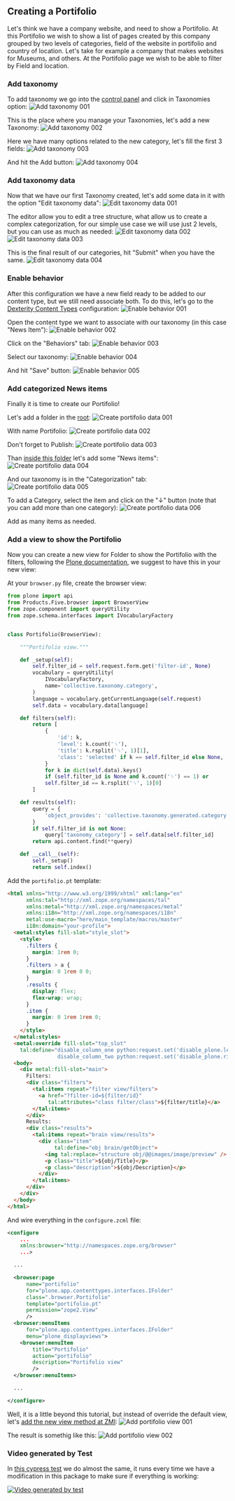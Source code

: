 ## Creating a Portifolio

Let's think we have a company website, and need to show a Portifolio.
At this Portifolio we wish to show a list of pages created by this company grouped by two levels of categories, field of the website in portifolio and country of location.
Let's take for example a company that makes websites for Museums, and others.
At the Portifolio page we wish to be able to filter by Field and location.

### Add taxonomy
To add taxonomy we go into the [control panel](http://localhost:8080/Plone/@@overview-controlpanel) and click in Taxonomies option:
![Add taxonomy 001](./img/add-taxonomy-001.png "add-taxonomy-001")

This is the place where you manage your Taxonomies, let's add a new Taxonomy:
![Add taxonomy 002](./img/add-taxonomy-002.png "add-taxonomy-002")

Here we have many options related to the new category, let's fill the first 3 fields:
![Add taxonomy 003](./img/add-taxonomy-003.png "add-taxonomy-003")

And hit the Add button:
![Add taxonomy 004](./img/add-taxonomy-004.png "add-taxonomy-004")

### Add taxonomy data
Now that we have our first Taxonomy created, let's add some data in it with the option "Edit taxonomy data":
![Edit taxonomy data 001](./img/edit-taxonomy-data-001.png "edit-taxonomy-data-001")

The editor allow you to edit a tree structure, what allow us to create a complex categorization, for our simple use case we will use just 2 levels, but you can use as much as needed:
![Edit taxonomy data 002](./img/edit-taxonomy-data-002.png "edit-taxonomy-data-002")
![Edit taxonomy data 003](./img/edit-taxonomy-data-003.png "edit-taxonomy-data-003")

This is the final result of our categories, hit "Submit" when you have the same.
![Edit taxonomy data 004](./img/edit-taxonomy-data-004.png "edit-taxonomy-data-004")

### Enable behavior
After this configuration we have a new field ready to be added to our content type, but we still need associate both.
To do this, let's go to the [Dexterity Content Types](http://localhost:8080/Plone/@@dexterity-types) configuration:
![Enable behavior 001](./img/enable-behavior-001.png "enable-behavior-001")

Open the content type we want to associate with our taxonomy (in this case "News Item"):
![Enable behavior 002](./img/enable-behavior-002.png "enable-behavior-002")

Click on the "Behaviors" tab:
![Enable behavior 003](./img/enable-behavior-003.png "enable-behavior-003")

Select our taxonomy:
![Enable behavior 004](./img/enable-behavior-004.png "enable-behavior-004")

And hit "Save" button:
![Enable behavior 005](./img/enable-behavior-005.png "enable-behavior-005")

### Add categorized News items
Finally it is time to create our Portifolio!

Let's add a folder in the [root](http://localhost:8080/Plone):
![Create portifolio data 001](./img/create-portifolio-data-001.png "create-portifolio-data-001")

With name Portifolio:
![Create portifolio data 002](./img/create-portifolio-data-002.png "create-portifolio-data-002")

Don't forget to Publish:
![Create portifolio data 003](./img/create-portifolio-data-003.png "create-portifolio-data-003")

Than [inside this folder](http://localhost:8080/Plone/portifolio) let's add some "News items":
![Create portifolio data 004](./img/create-portifolio-data-004.png "create-portifolio-data-004")

And our taxonomy is in the "Categorization" tab:
![Create portifolio data 005](./img/create-portifolio-data-005.png "create-portifolio-data-005")

To add a Category, select the item and click on the "↓" button (note that you can add more than one category):
![Create portifolio data 006](./img/create-portifolio-data-006.png "create-portifolio-data-006")

Add as many items as needed.

### Add a view to show the Portifolio
Now you can create a new view for Folder to show the Portifolio with the filters, following the [Plone documentation](https://docs.plone.org/external/plone.app.dexterity/docs/custom-views.html), we suggest to have this in your new view:

At your `browser.py` file, create the browser view:
```python
from plone import api
from Products.Five.browser import BrowserView
from zope.component import queryUtility
from zope.schema.interfaces import IVocabularyFactory


class Portifolio(BrowserView):

    """Portifolio view."""

    def _setup(self):
        self.filter_id = self.request.form.get('filter-id', None)
        vocabulary = queryUtility(
            IVocabularyFactory,
            name='collective.taxonomy.category',
        )
        language = vocabulary.getCurrentLanguage(self.request)
        self.data = vocabulary.data[language]

    def filters(self):
        return [
            {
                'id': k,
                'level': k.count('␟'),
                'title': k.rsplit('␟', 1)[1],
                'class': 'selected' if k == self.filter_id else None,
            }
            for k in dict(self.data).keys()
            if (self.filter_id is None and k.count('␟') == 1) or
            self.filter_id == k.rsplit('␟', 1)[0]
        ]

    def results(self):
        query = {
            'object_provides': 'collective.taxonomy.generated.category',
        }
        if self.filter_id is not None:
            query['taxonomy_category'] = self.data[self.filter_id]
        return api.content.find(**query)

    def __call__(self):
        self._setup()
        return self.index()
```

Add the `portifolio.pt` template:
```html
<html xmlns="http://www.w3.org/1999/xhtml" xml:lang="en"
      xmlns:tal="http://xml.zope.org/namespaces/tal"
      xmlns:metal="http://xml.zope.org/namespaces/metal"
      xmlns:i18n="http://xml.zope.org/namespaces/i18n"
      metal:use-macro="here/main_template/macros/master"
      i18n:domain="your-profile">
  <metal:styles fill-slot="style_slot">
    <style>
      .filters {
        margin: 1rem 0;
      }
      .filters > a {
        margin: 0 1rem 0 0;
      }
      .results {
        display: flex;
        flex-wrap: wrap;
      }
      .item {
        margin: 0 1rem 1rem 0;
      }
    </style>
  </metal:styles>
  <metal:override fill-slot="top_slot"
    tal:define="disable_column_one python:request.set('disable_plone.leftcolumn',1);
                disable_column_two python:request.set('disable_plone.rightcolumn',1);"/>
  <body>
    <div metal:fill-slot="main">
      Filters:
      <div class="filters">
        <tal:items repeat="filter view/filters">
          <a href="?filter-id=${filter/id}"
             tal:attributes="class filter/class">${filter/title}</a>
        </tal:items>
      </div>
      Results:
      <div class="results">
        <tal:items repeat="brain view/results">
          <div class="item"
               tal:define="obj brain/getObject">
            <img tal:replace="structure obj/@@images/image/preview" />
            <p class="title">${obj/Title}</p>
            <p class="description">${obj/Description}</p>
          </div>
        </tal:items>
      </div>
    </div>
  </body>
</html>
```

And wire everything in the `configure.zcml` file:
```xml
<configure
    ...
    xmlns:browser="http://namespaces.zope.org/browser"
    ...>

  ...

  <browser:page
      name="portifolio"
      for="plone.app.contenttypes.interfaces.IFolder"
      class=".browser.Portifolio"
      template="portifolio.pt"
      permission="zope2.View"
      />
  <browser:menuItems
      for="plone.app.contenttypes.interfaces.IFolder"
      menu="plone_displayviews">
    <browser:menuItem
        title="Portifolio"
        action="portifolio"
        description="Portifolio view"
        />
  </browser:menuItems>

  ...

</configure>
```

Well, it is a little beyond this tutorial, but instead of override the default view, let's [add the new view method at ZMI](http://localhost:8080/Plone/portal_types/Folder):
![Add portifolio view 001](./img/add-portifolio-view-001.png "add-portifolio-view-001")

The result is somethig like this:
![Add portifolio view 002](./img/add-portifolio-view-002.png "add-portifolio-view-002")

### Video generated by Test
In [this cypress test](https://github.com/collective/collective.taxonomy/blob/master/src/collective/taxonomy/javascripts/cypress/integration/end_to_end.js) we do almost the same, it runs every time we have a modification in this package to make sure if everything is working:

[![Video generated by test](./img/video-generated-by-test.gif "video-generated-by-test")](../src/collective/taxonomy/javascripts/cypress/videos/end_to_end.js.mp4)
